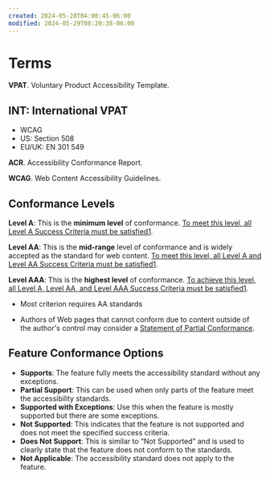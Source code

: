 ```yaml
---
created: 2024-05-28T04:00:45-06:00
modified: 2024-05-29T08:20:38-06:00
---
```


# Terms

**VPAT**. Voluntary Product Accessibility Template.

## INT: International VPAT
- WCAG
- US: Section 508
- EU/UK: EN 301 549


**ACR**. Accessibility Conformance Report.

**WCAG**. Web Content Accessibility Guidelines.

## Conformance Levels

**Level A**: This is the **minimum level** of conformance. [To meet this level, all Level A Success Criteria must be satisfied](https://www.w3.org/WAI/WCAG21/Understanding/conformance)[1](https://www.w3.org/WAI/WCAG21/Understanding/conformance).

**Level AA**: This is the **mid-range** level of conformance and is widely accepted as the standard for web content. [To meet this level, all Level A and Level AA Success Criteria must be satisfied](https://www.w3.org/WAI/WCAG21/Understanding/conformance)[1](https://www.w3.org/WAI/WCAG21/Understanding/conformance).

**Level AAA**: This is the **highest level** of conformance. [To achieve this level, all Level A, Level AA, and Level AAA Success Criteria must be satisfied](https://www.w3.org/WAI/WCAG21/Understanding/conformance)[1](https://www.w3.org/WAI/WCAG21/Understanding/conformance).

-   Most criterion requires AA standards

-   Authors of Web pages that cannot conform due to content outside of the author's control may consider a [Statement of Partial Conformance](https://www.w3.org/WAI/WCAG21/Understanding/conformance#conformance-partial).

## Feature Conformance Options

-   **Supports**: The feature fully meets the accessibility standard without any exceptions.
-   **Partial Support**: This can be used when only parts of the feature meet the accessibility standards.
-   **Supported with Exceptions**: Use this when the feature is mostly supported but there are some exceptions.
-   **Not Supported**: This indicates that the feature is not supported and does not meet the specified success criteria.
-   **Does Not Support**: This is similar to “Not Supported” and is used to clearly state that the feature does not conform to the standards.
-   **Not Applicable**: The accessibility standard does not apply to the feature.
